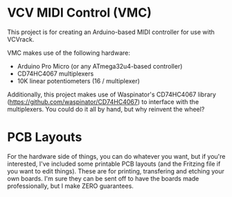 # VCV MIDI Control (VMC)

This project is for creating an Arduino-based MIDI controller for use with VCVrack.

VMC makes use of the following hardware:

* Arduino Pro Micro (or any ATmega32u4-based controller)
* CD74HC4067 multiplexers
* 10K linear potentiometers (16 / multiplexer)

Additionally, this project makes use of Waspinator's CD74HC4067 library (https://github.com/waspinator/CD74HC4067) to interface with the multiplexers. You could do it all by hand, but why reinvent the wheel?

# PCB Layouts

For the hardware side of things, you can do whatever you want, but if you're interested, I've included some printable PCB layouts (and the Fritzing file if you want to edit things). These are for printing, transfering and etching your own boards. I'm sure they can be sent off to have the boards made professionally, but I make ZERO guarantees.
